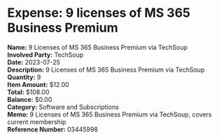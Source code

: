 # Expense: 9 licenses of MS 365 Business Premium

**Name:** 9 Licenses of MS 365 Business Premium via TechSoup  
**Involved Party:** TechSoup  
**Date:** 2023-07-25  
**Description:** 9 Licenses of MS 365 Business Premium via TechSoup  
**Quantity:** 9  
**Item Amount:** $12.00  
**Total:** $108.00  
**Balance:** $0.00  
**Category:** Software and Subscriptions  
**Memo:** 9 Licenses of MS 365 Business Premium via TechSoup, covers current membership  
**Reference Number:** 03445998  
